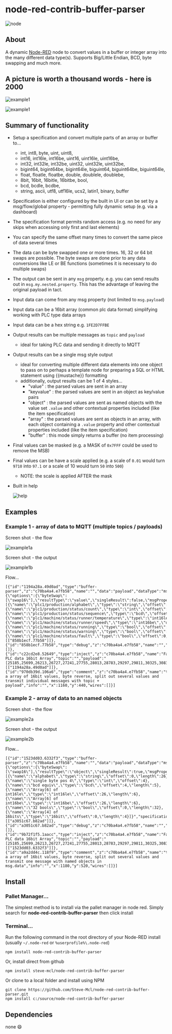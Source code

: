 node-red-contrib-buffer-parser
==============================

![node](/images/node.png) 

## About

A dynamic <a href="http://nodered.org" target="_new">Node-RED</a> node to convert values in a buffer or integer array into the many different data type(s). Supports Big/Little Endian, BCD, byte swapping and much more.


## A picture is worth a thousand words - here is 2000
![example1](/images/example1.png) 

![example1](/images/ui.png) 



## Summary of functionality

* Setup a specification and convert multiple parts of an array or buffer to...
  * int, int8, byte, uint, uint8,
  * int16, int16le, int16be, uint16, uint16le, uint16be,
  * int32, int32le, int32be, uint32, uint32le, uint32be,
  * bigint64, bigint64be, bigint64le, biguint64, biguint64be, biguint64le,
  * float, floatle, floatbe, double, doublele, doublebe,
  * 8bit, 16bit, 16bitle, 16bitbe, bool,
  * bcd, bcdle, bcdbe,
  * string, ascii, utf8, utf16le, ucs2, latin1, binary, buffer 
* Specification is either configured by the built in UI or can be set by a msg/flow/global property - permitting fully dynamic setup (e.g. via a dashboard)
* The specification format permits random access (e.g. no need for any skips when accessing only first and last elements)
* You can specify the same offset many times to convert the same piece of data several times
* The data can be byte swapped one or more times.  16, 32 or 64 bit swaps are possible. The byte swaps are done prior to any data conversions like LE or BE functions (sometimes it is necessary to do multiple swaps) 
* The output can be sent in any `msg` property.  e.g. you can send results out in `msg.my.nested.property`.  This has the advantage of leaving the original payload in tact.
* Input data can come from any msg property (not limited to `msg.payload`)
* Input data can be a 16bit array (common plc data format) simplifying working with PLC type data arrays
* Input data can be a hex string e.g. `1FE2D7FFBE`
* Output results can be multiple messages as `topic` and `payload` 
  * ideal for taking PLC data and sending it directly to MQTT
* Output results can be a single msg style output
  * ideal for converting multiple different data elements into one object to pass on to perhaps a template node for preparing a SQL or HTML statement using {{mustache}} formatting
  * additionally, output results can be 1 of 4 styles...
    * "value" : the parsed values are sent in an array 
    * "keyvalue" : the parsed values are sent in an object as key/value pairs 
    * "object" : the parsed values are sent as named objects with the value set `.value` and other contextual properties included (like the item specification)
    * "array" : the parsed values are sent as objects in an array, with each object containing a `.value` property and other contextual properties included (like the item specification)
    * "buffer" : this mode simply returns a buffer (no item processing)
* Final values can be masked (e.g. a MASK of `0x7FFF` could be used to remove the MSB)
* Final values can be have a scale applied (e.g. a scale of `0.01` would turn `9710` into `97.1` or a scale of 10 would turn `50` into `500`) 
  * NOTE: the scale is applied AFTER the mask
* Built in help

  ![help](/images/help.png) 


## Examples

### Example 1 - array of data to MQTT (multiple topics / payloads)

Screen shot - the flow

![example1a](/images/example1a.png) 

Screen shot - the output

![example1b](/images/example1b.png) 


Flow...
```
[{"id":"1194a28a.49d0ad","type":"buffer-parser","z":"c70ba4a4.e7fb58","name":"","data":"payload","dataType":"msg","specification":"{\"options\":{\"byteSwap\":[\"swap16\"],\"resultType\":\"value\",\"singleResult\":false,\"msgProperty\":\"payload\"},\"items\":[{\"name\":\"plc1/production/alphabet\",\"type\":\"string\",\"offset\":0,\"length\":26},{\"name\":\"plc1/production/status/count\",\"type\":\"int\",\"offset\":25},{\"name\":\"plc1/production/status/sequence\",\"type\":\"bcd\",\"offset\":4},{\"name\":\"plc1/machine/status/runner/temperature\",\"type\":\"int16le\",\"offset\":26},{\"name\":\"plc1/machine/status/runner/speed\",\"type\":\"int16be\",\"offset\":26},{\"name\":\"plc1/machine/status/running\",\"type\":\"bool\",\"offset\":0,\"offsetbit\":0},{\"name\":\"plc1/machine/status/warning\",\"type\":\"bool\",\"offset\":0,\"offsetbit\":1},{\"name\":\"plc1/machine/status/fault\",\"type\":\"bool\",\"offset\":0,\"offsetbit\":2}]}","specificationType":"json","x":1110,"y":480,"wires":[["858b1ecf.77b58"]]},{"id":"858b1ecf.77b58","type":"debug","z":"c70ba4a4.e7fb58","name":"","active":true,"tosidebar":true,"console":false,"tostatus":false,"complete":"payload","targetType":"msg","x":1350,"y":480,"wires":[]},{"id":"c22cd2e8.52649","type":"inject","z":"c70ba4a4.e7fb58","name":"Fake PLC data 16bit Array","topic":"","payload":"[25185,25699,26213,26727,27241,27755,28013,28783,29297,29811,30325,30839,31353,256,512,768,1024,1280,1536,1792,2048,2304,2560,2816,3072,3597]","payloadType":"json","repeat":"","crontab":"","once":false,"onceDelay":0.1,"x":890,"y":480,"wires":[["1194a28a.49d0ad"]]},{"id":"970db39d.106a6","type":"comment","z":"c70ba4a4.e7fb58","name":"take a array of 16bit values, byte reverse, split out several values and transmit individual messages with topic + payload","info":"","x":1160,"y":440,"wires":[]}]
```


### Example 2 - array of data to an named objects

Screen shot - the flow

![example2a](/images/example2a.png) 

Screen shot - the output

![example2b](/images/example2b.png) 


Flow...
```
[{"id":"1523dd03.6332f3","type":"buffer-parser","z":"c70ba4a4.e7fb58","name":"","data":"payload","dataType":"msg","specification":"{\"options\":{\"byteSwap\":[\"swap16\"],\"resultType\":\"object\",\"singleResult\":true,\"msgProperty\":\"data\"},\"items\":[{\"name\":\"alphabet\",\"type\":\"string\",\"offset\":0,\"length\":26},{\"name\":\"single byte pos 4\",\"type\":\"int\",\"offset\":4},{\"name\":\"bcd equiv\",\"type\":\"bcd\",\"offset\":4,\"length\":5},{\"name\":\"Array[6] of int16le\",\"type\":\"int16le\",\"offset\":26,\"length\":6},{\"name\":\"Array[6] of int16be\",\"type\":\"int16be\",\"offset\":26,\"length\":6},{\"name\":\"32 bools\",\"type\":\"bool\",\"offset\":0,\"length\":32},{\"name\":\"Array[4] of 16bits\",\"type\":\"16bit\",\"offset\":0,\"length\":4}]}","specificationType":"json","x":1110,"y":560,"wires":[["a3051c67.b82ad"]]},{"id":"a3051c67.b82ad","type":"debug","z":"c70ba4a4.e7fb58","name":"","active":true,"tosidebar":true,"console":false,"tostatus":false,"complete":"data","targetType":"msg","x":1340,"y":560,"wires":[]},{"id":"9b72f1f5.1aacc","type":"inject","z":"c70ba4a4.e7fb58","name":"Fake PLC data 16bit Array","topic":"","payload":"[25185,25699,26213,26727,27241,27755,28013,28783,29297,29811,30325,30839,31353,256,512,768,1024,1280,1536,1792,2048,2304,2560,2816,3072,3597]","payloadType":"json","repeat":"","crontab":"","once":false,"onceDelay":0.1,"x":890,"y":560,"wires":[["1523dd03.6332f3"]]},{"id":"a9a2dd4c.118f9","type":"comment","z":"c70ba4a4.e7fb58","name":"take a array of 16bit values, byte reverse, split out several values and transmit one message with named objects in msg.data","info":"","x":1180,"y":520,"wires":[]}]
```




## Install

### Pallet Manager...

The simplest method is to install via the pallet manager in node red. Simply search for **node-red-contrib-buffer-parser** then click install

### Terminal... 

Run the following command in the root directory of your Node-RED install  (usually `~/.node-red` or `%userprofile%\.node-red`)

    npm install node-red-contrib-buffer-parser

Or, install direct from github

    npm install steve-mcl/node-red-contrib-buffer-parser

Or clone to a local folder and install using NPM

    git clone https://github.com/Steve-Mcl/node-red-contrib-buffer-parser.git
    npm install c:/source/node-red-contrib-buffer-parser

## Dependencies


none :smile:
